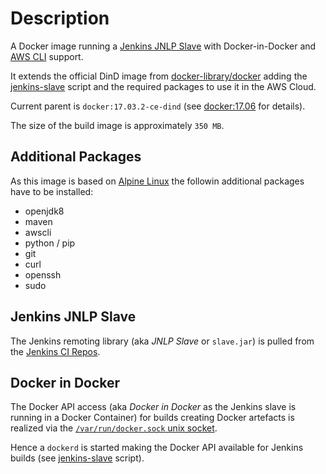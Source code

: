 # Description

A Docker image running a [Jenkins JNLP Slave](https://wiki.jenkins.io/display/JENKINS/Distributed+builds) with Docker-in-Docker and [AWS CLI](https://aws.amazon.com/cli/) support.

It extends the official DinD image from [docker-library/docker](https://github.com/docker-library/docker) adding the [jenkins-slave](jenkins-slave) script and the required packages to use it in the AWS Cloud.

Current parent is `docker:17.03.2-ce-dind` (see [docker:17.06](https://github.com/docker-library/docker/tree/168a6d227d021c6d38c3986b7c668702ec172fa7/17.06/dind) for details).

The size of the build image is approximately `350 MB`.


## Additional Packages

As this image is based on [Alpine Linux](https://hub.docker.com/_/alpine/) the followin additional packages have to be installed:

* openjdk8
* maven
* awscli
* python / pip
* git
* curl
* openssh
* sudo


## Jenkins JNLP Slave

The Jenkins remoting library (aka _JNLP Slave_ or `slave.jar`) is pulled from the [Jenkins CI Repos](http://repo.jenkins-ci.org/public/org/jenkins-ci/main/remoting/).


## Docker in Docker

The Docker API access (aka _Docker in Docker_ as the Jenkins slave is running in a Docker Container) for builds creating Docker artefacts is realized via the [`/var/run/docker.sock` unix socket](https://medium.com/lucjuggery/about-var-run-docker-sock-3bfd276e12fd).

Hence a `dockerd` is started making the Docker API available for Jenkins builds (see [jenkins-slave](jenkins-slave) script).